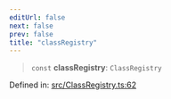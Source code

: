 ```yaml
---
editUrl: false
next: false
prev: false
title: "classRegistry"
---
```


> `const` **classRegistry**: `ClassRegistry`

Defined in: [src/ClassRegistry.ts:62](https://github.com/fabricjs/fabric.js/blob/b4f67b1cfd353d0e2763b168e07bce6b67895452/src/ClassRegistry.ts#L62)

